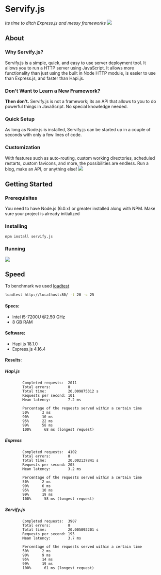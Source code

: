 
# Servify.js
*Its time to ditch Express.js and messy frameworks*
![](https://i.ibb.co/QfJNRZM/sample01.png)

## About
### Why Servify.js?
Servify.js is a simple, quick, and easy to use server deployment tool. It allows you to run a HTTP server using JavaScript. It allows more functionality than just using the built in Node HTTP module, is easier to use than Express.js, and faster than Hapi.js.

### Don't Want to Learn a New Framework?
**Then don't.** Servify.js is not a framework; its an API that allows to you to do powerful things in JavaScript. No special knowledge needed.

### Quick Setup
As long as Node.js is installed, Servify.js can be started up in a couple of seconds with only a few lines of code.

### Customization
With features such as auto-routing, custom working directories, scheduled restarts, custom favicons, and more, the possibilities are endless. Run a blog, make an API, or anything else!
![](https://i.ibb.co/VSPyR54/sample02.png)

## Getting Started
### Prerequisites
You need to have Node.js (6.0.x) or greater installed along with NPM.  Make sure your project is already initialized
### Installing
```bash
npm install servify.js
```
### Running
![](https://i.ibb.co/NNJ60pr/codescreenshot.png)

## Speed
To benchmark we used [loadtest](https://www.npmjs.com/package/loadtest)
```bash
loadtest http://localhost:80/ -t 20 -c 25
```
#### Specs:

 - Intel i5-7200U @2.50 GHz
 - 8 GB RAM
#### Software:
 - Hapi.js 18.1.0
 - Express.js 4.16.4
#### Results:
##### Hapi.js
```
		Completed requests:  2011
        Total errors:        0
        Total time:          20.009875312 s
        Requests per second: 101
        Mean latency:        7.2 ms

        Percentage of the requests served within a certain time
        50%      3 ms
        90%      10 ms
        95%      22 ms
        99%      58 ms
        100%      68 ms (longest request)
```
##### Express
```
		Completed requests:  4102
        Total errors:        0
        Total time:          20.002137841 s
        Requests per second: 205
        Mean latency:        3.2 ms

        Percentage of the requests served within a certain time
        50%      2 ms
        90%      6 ms
        95%      10 ms
        99%      19 ms
        100%      58 ms (longest request)
```
##### Servify.js
```
		Completed requests:  3907
        Total errors:        0
        Total time:          20.005092201 s
        Requests per second: 195
        Mean latency:        3.7 ms

        Percentage of the requests served within a certain time
        50%      2 ms
        90%      9 ms
        95%      14 ms
        99%      19 ms
        100%      61 ms (longest request)
```